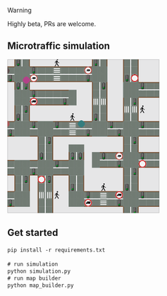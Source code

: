 > [!WARNING]
> Highly beta, PRs are welcome.

## Microtraffic simulation
![](preview.png)

## Get started
```
pip install -r requirements.txt

# run simulation
python simulation.py
# run map builder
python map_builder.py
```
